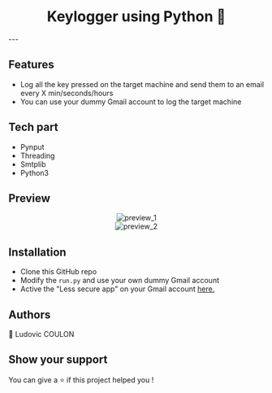 <div align="center">
  <h1>Keylogger using Python 🐍 </h1>
</div>
---

## Features 

- Log all the key pressed on the target machine and send them to an email every X min/seconds/hours
- You can use your dummy Gmail account to log the target machine 

## Tech part 

- Pynput
- Threading
- Smtplib
- Python3

## Preview

<div align='center'>
  <img alt="preview_1" src="https://i.imgur.com/MX1EqC5.png" />
</div>

<div align='center'>
  <img alt="preview_2" src="https://i.imgur.com/kDe8D7B.png" />
</div>

## Installation

- Clone this GitHub repo
- Modify the `run.py` and use your own dummy Gmail account
- Active the "Less secure app" on your Gmail account [here.](https://myaccount.google.com/u/3/lesssecureapps)

## Authors

👤 Ludovic COULON

## Show your support

You can give a ⭐️ if this project helped you !
